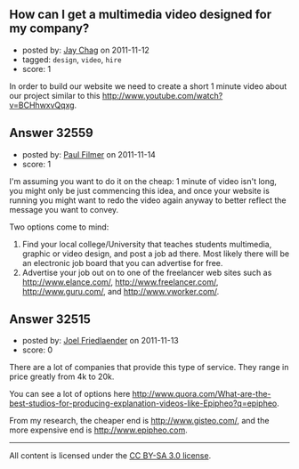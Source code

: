 ## How can I get a multimedia video designed for my company?

- posted by: [Jay Chag](https://stackexchange.com/users/-1/14388-jay-chag) on 2011-11-12
- tagged: `design`, `video`, `hire`
- score: 1

In order to build our website we need to create a short 1 minute video about our  project similar to this http://www.youtube.com/watch?v=BCHhwxvQqxg.  


## Answer 32559

- posted by: [Paul Filmer](https://stackexchange.com/users/-1/14049-paul-filmer) on 2011-11-14
- score: 1

I'm assuming you want to do it on the cheap: 1 minute of video isn't long, you might only be just commencing this idea, and once your website is running you might want to redo the video again anyway to better reflect the message you want to convey.

Two options come to mind:

 1. Find your local college/University that teaches students multimedia, graphic or video design, and post a job ad there. Most likely there will be an electronic job board that you can advertise for free.
 2. Advertise your job out on to one of the freelancer web sites such as http://www.elance.com/, http://www.freelancer.com/, http://www.guru.com/, and http://www.vworker.com/.




## Answer 32515

- posted by: [Joel Friedlaender](https://stackexchange.com/users/-1/5543-joel-friedlaender) on 2011-11-13
- score: 0

There are a lot of companies that provide this type of service.  They range in price greatly from 4k to 20k.

You can see a lot of options here http://www.quora.com/What-are-the-best-studios-for-producing-explanation-videos-like-Epipheo?q=epipheo.

From my research, the cheaper end is http://www.gisteo.com/, and the more expensive end is http://www.epipheo.com.



---

All content is licensed under the [CC BY-SA 3.0 license](https://creativecommons.org/licenses/by-sa/3.0/).
